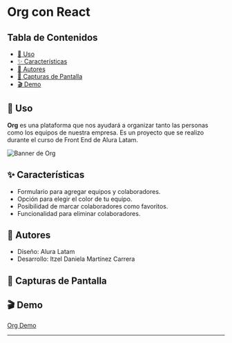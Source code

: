 # Org con React

## Tabla de Contenidos
- [🚀 Uso](#uso)
- [✨ Características](#características)
- [👥 Autores](#autores)
- [📸 Capturas de Pantalla](#capturas-de-pantalla)
- [🎬 Demo](#demo)

## 🚀 Uso
**Org** es una plataforma que nos ayudará a organizar tanto las personas como los equipos de nuestra empresa. Es un
proyecto que se realizo durante el curso de Front End de Alura Latam.

![Banner de Org](https://github.com/Itzel021/Org-React/assets/83655742/9e21a558-71ee-4867-b587-7a490b586240)

## ✨ Características
- Formulario para agregar equipos y colaboradores.
- Opción para elegir el color de tu equipo.
- Posibilidad de marcar colaboradores como favoritos.
- Funcionalidad para eliminar colaboradores.

## 👥 Autores
- Diseño: Alura Latam
- Desarrollo: Itzel Daniela Martínez Carrera

## 📸 Capturas de Pantalla


## 🎬 Demo
[Org Demo](https://org-alura-orcin.vercel.app)

---
